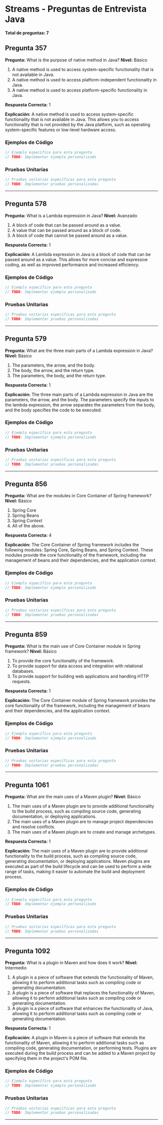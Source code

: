 # Streams - Preguntas de Entrevista Java
**Total de preguntas: 7**

## Pregunta 357
**Pregunta:** What is the purpose of native method in Java?
**Nivel:** Básico

1. A native method is used to access system-specific functionality that is not available in Java.
2. A native method is used to access platform-independent functionality in Java.
3. A native method is used to access platform-specific functionality in Java.

**Respuesta Correcta:** 1

**Explicación:** A native method is used to access system-specific functionality that is not available in Java. This allows you to access functionality that is not provided by the Java platform, such as operating system-specific features or low-level hardware access.

### Ejemplos de Código
```java
// Ejemplo específico para esta pregunta
// TODO: Implementar ejemplo personalizado
```

### Pruebas Unitarias
```java
// Pruebas unitarias específicas para esta pregunta
// TODO: Implementar pruebas personalizadas
```

---

## Pregunta 578
**Pregunta:** What is a Lambda expression in Java?
**Nivel:** Avanzado

1. A block of code that can be passed around as a value.
2. A value that can be passed around as a block of code.
3. A block of code that cannot be passed around as a value.

**Respuesta Correcta:** 1

**Explicación:** A Lambda expression in Java is a block of code that can be passed around as a value. This allows for more concise and expressive coding, as well as improved performance and increased efficiency.

### Ejemplos de Código
```java
// Ejemplo específico para esta pregunta
// TODO: Implementar ejemplo personalizado
```

### Pruebas Unitarias
```java
// Pruebas unitarias específicas para esta pregunta
// TODO: Implementar pruebas personalizadas
```

---

## Pregunta 579
**Pregunta:** What are the three main parts of a Lambda expression in Java?
**Nivel:** Básico

1. The parameters, the arrow, and the body.
2. The body, the arrow, and the return type.
3. The parameters, the body, and the return type.

**Respuesta Correcta:** 1

**Explicación:** The three main parts of a Lambda expression in Java are the parameters, the arrow, and the body. The parameters specify the inputs to the lambda expression, the arrow separates the parameters from the body, and the body specifies the code to be executed.

### Ejemplos de Código
```java
// Ejemplo específico para esta pregunta
// TODO: Implementar ejemplo personalizado
```

### Pruebas Unitarias
```java
// Pruebas unitarias específicas para esta pregunta
// TODO: Implementar pruebas personalizadas
```

---

## Pregunta 856
**Pregunta:** What are the modules in Core Container of Spring framework?
**Nivel:** Básico

1. Spring Core
2. Spring Beans
3. Spring Context
4. All of the above.

**Respuesta Correcta:** 4

**Explicación:** The Core Container of Spring framework includes the following modules: Spring Core, Spring Beans, and Spring Context. These modules provide the core functionality of the framework, including the management of beans and their dependencies, and the application context.

### Ejemplos de Código
```java
// Ejemplo específico para esta pregunta
// TODO: Implementar ejemplo personalizado
```

### Pruebas Unitarias
```java
// Pruebas unitarias específicas para esta pregunta
// TODO: Implementar pruebas personalizadas
```

---

## Pregunta 859
**Pregunta:** What is the main use of Core Container module in Spring framework?
**Nivel:** Básico

1. To provide the core functionality of the framework.
2. To provide support for data access and integration with relational databases.
3. To provide support for building web applications and handling HTTP requests.

**Respuesta Correcta:** 1

**Explicación:** The Core Container module of Spring framework provides the core functionality of the framework, including the management of beans and their dependencies, and the application context.

### Ejemplos de Código
```java
// Ejemplo específico para esta pregunta
// TODO: Implementar ejemplo personalizado
```

### Pruebas Unitarias
```java
// Pruebas unitarias específicas para esta pregunta
// TODO: Implementar pruebas personalizadas
```

---

## Pregunta 1061
**Pregunta:** What are the main uses of a Maven plugin?
**Nivel:** Básico

1. The main uses of a Maven plugin are to provide additional functionality to the build process, such as compiling source code, generating documentation, or deploying applications.
2. The main uses of a Maven plugin are to manage project dependencies and resolve conflicts.
3. The main uses of a Maven plugin are to create and manage archetypes.

**Respuesta Correcta:** 1

**Explicación:** The main uses of a Maven plugin are to provide additional functionality to the build process, such as compiling source code, generating documentation, or deploying applications. Maven plugins are executed as part of the build lifecycle and can be used to perform a wide range of tasks, making it easier to automate the build and deployment process.

### Ejemplos de Código
```java
// Ejemplo específico para esta pregunta
// TODO: Implementar ejemplo personalizado
```

### Pruebas Unitarias
```java
// Pruebas unitarias específicas para esta pregunta
// TODO: Implementar pruebas personalizadas
```

---

## Pregunta 1092
**Pregunta:** What is a plugin in Maven and how does it work?
**Nivel:** Intermedio

1. A plugin is a piece of software that extends the functionality of Maven, allowing it to perform additional tasks such as compiling code or generating documentation.
2. A plugin is a piece of software that replaces the functionality of Maven, allowing it to perform additional tasks such as compiling code or generating documentation.
3. A plugin is a piece of software that enhances the functionality of Java, allowing it to perform additional tasks such as compiling code or generating documentation.

**Respuesta Correcta:** 1

**Explicación:** A plugin in Maven is a piece of software that extends the functionality of Maven, allowing it to perform additional tasks such as compiling code, generating documentation, or performing tests. Plugins are executed during the build process and can be added to a Maven project by specifying them in the project's POM file.

### Ejemplos de Código
```java
// Ejemplo específico para esta pregunta
// TODO: Implementar ejemplo personalizado
```

### Pruebas Unitarias
```java
// Pruebas unitarias específicas para esta pregunta
// TODO: Implementar pruebas personalizadas
```

---

